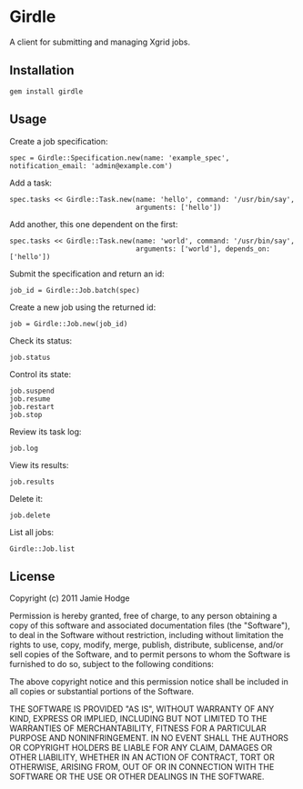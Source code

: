 Girdle
=======

A client for submitting and managing Xgrid jobs.

Installation
------------

    gem install girdle
    
Usage
-----

Create a job specification:

    spec = Girdle::Specification.new(name: 'example_spec', notification_email: 'admin@example.com')
    
Add a task:

    spec.tasks << Girdle::Task.new(name: 'hello', command: '/usr/bin/say', 
                                   arguments: ['hello'])
    
Add another, this one dependent on the first:

    spec.tasks << Girdle::Task.new(name: 'world', command: '/usr/bin/say', 
                                   arguments: ['world'], depends_on: ['hello'])
    
Submit the specification and return an id:

    job_id = Girdle::Job.batch(spec)
    
Create a new job using the returned id:

    job = Girdle::Job.new(job_id)
    
Check its status:

    job.status
    
Control its state:

    job.suspend
    job.resume
    job.restart
    job.stop
    
Review its task log:
    
    job.log
    
View its results:
    
    job.results
    
Delete it:

    job.delete
    
List all jobs:

    Girdle::Job.list
    
License
-------

Copyright (c) 2011 Jamie Hodge

Permission is hereby granted, free of charge, to any person obtaining
a copy of this software and associated documentation files (the
"Software"), to deal in the Software without restriction, including
without limitation the rights to use, copy, modify, merge, publish,
distribute, sublicense, and/or sell copies of the Software, and to
permit persons to whom the Software is furnished to do so, subject to
the following conditions:

The above copyright notice and this permission notice shall be
included in all copies or substantial portions of the Software.

THE SOFTWARE IS PROVIDED "AS IS", WITHOUT WARRANTY OF ANY KIND,
EXPRESS OR IMPLIED, INCLUDING BUT NOT LIMITED TO THE WARRANTIES OF
MERCHANTABILITY, FITNESS FOR A PARTICULAR PURPOSE AND
NONINFRINGEMENT. IN NO EVENT SHALL THE AUTHORS OR COPYRIGHT HOLDERS BE
LIABLE FOR ANY CLAIM, DAMAGES OR OTHER LIABILITY, WHETHER IN AN ACTION
OF CONTRACT, TORT OR OTHERWISE, ARISING FROM, OUT OF OR IN CONNECTION
WITH THE SOFTWARE OR THE USE OR OTHER DEALINGS IN THE SOFTWARE.